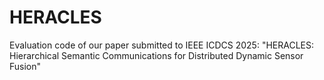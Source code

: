 # HERACLES
Evaluation code of our paper submitted to IEEE ICDCS 2025: "HERACLES: Hierarchical Semantic Communications for Distributed Dynamic Sensor Fusion"
